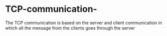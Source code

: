# TCP-communication-
The TCP communication is based on the server and client communication in which all the message from the clients goes through the server 
